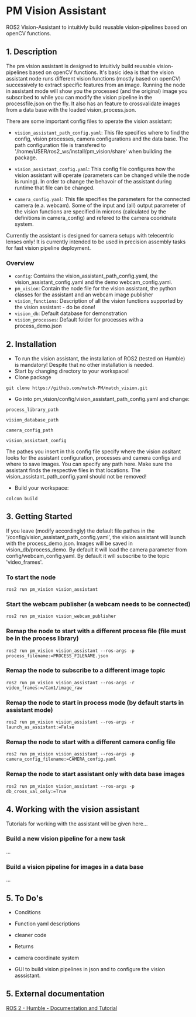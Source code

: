 # PM Vision Assistant
ROS2 Vision-Assistant to intuitivly build reusable vision-pipelines based on openCV functions.
## 1. Description
The pm vision assistant is designed to intuitivly build reusable vision-pipelines based on openCV functions. It's basic idea is that the vision assistant node runs different vision functions (mostly based on openCV) successively to extract specific features from an image. Running the node in assistant mode will show you the processed (and the original) image you subscribed to while you can modify the vision pipeline in the processfile.json on the fly. It also has an feature  to crossvalidate images from a data base with the loaded vision_process.json. 

There are some important config files to operate the vision assistant:
* `vision_assistant_path_config.yaml`: This file specifies where to find the config, vision processes, camera configurations and the data base. The path configuration file is transfered to '/home/USER/ros2_ws/install/pm_vision/share' when building the package. 

* `vision_assistant_config.yaml`: This config file configures how the vision assistant will operate (parameters can be changed while the node is runing). In order to change the behavoir of the assistant during runtime that file can be changed.

* `camera_config.yaml`: This file specifies the parameters for the connected camera (e.a. webcam). Some of the input and (all) output parameter of the vision functions are specified in microns (calculated by the definitions in camera_config) and refered to the camera cooridnate system. 

Currently the assistant is designed for camera setups with telecentric lenses only! It is currently intended to be used in precision assembly tasks for fast vision pipeline deployment.

### Overview
* `config`: Contains the vision_assistant_path_config.yaml, the vision_assistant_config.yaml and the demo webcam_config.yaml.
* `pm_vision`: Contain the node file for the vision assistant, the python classes for the assistant and an webcam image publisher
* `vision_functions`: Description of all the vision functions supported by the vision assistant - do be done!
* `vision_db`: Default database for demonstration  
* `vision_processes`: Default folder for processes with a process_demo.json

## 2. Installation 
* To run the vision assistant, the installation of ROS2 (tested on Humble) is mandatory! Despite that no other installation is needed.
* Start by changing directory to your workspace!
* Clone package
```
git clone https://github.com/match-PM/match_vision.git
```
* Go into pm_vision/config/vision_assistant_path_config.yaml and change:
```
process_library_path
```
```
vision_database_path
```
```
camera_config_path
```
```
vision_assistant_config
```
The pathes you insert in this config file specify where the vision assitant looks for the assistant configuration, processes and camera configs and where to save images. You can specify any path here. Make sure the assistant finds the respective files in that locations. The vision_assistant_path_config.yaml should not be removed!
* Build your workspace:
```
colcon build 
```

## 3. Getting Started
If you leave (modify accordingly) the default file pathes in the '/config/vision_assistant_path_config.yaml', the vision assistant will launch with the process_demo.json. Images will be saved in vision_db/process_demo. By default it will load the camera parameter from config/webcam_config.yaml. By default it will subscribe to the topic 'video_frames'.

### To start the node
```
ros2 run pm_vision vision_assistant
```
### Start the webcam publisher (a webcam needs to be connected)
```
ros2 run pm_vision vision_webcam_publisher
```
### Remap the node to start with a different process file (file must be in the process library)
```
ros2 run pm_vision vision_assistant --ros-args -p process_filename:=PROCESS_FILENAME.json

```
### Remap the node to subscribe to a different image topic
```
ros2 run pm_vision vision_assistant --ros-args -r video_frames:=/Cam1/image_raw

```
### Remap the node to start in process mode (by default starts in assistant mode)
```
ros2 run pm_vision vision_assistant --ros-args -r launch_as_assistant:=False

```
### Remap the node to start with a different camera config file
```
ros2 run pm_vision vision_assistant --ros-args -p camera_config_filename:=CAMERA_config.yaml

```
### Remap the node to start assistant only with data base images
```
ros2 run pm_vision vision_assistant --ros-args -p db_cross_val_only:=True

```
## 4. Working with the vision assistant
Tutorials for working with the assistant will be given here...
### Build a new vision pipeline for a new task
...
### Build a vision pipeline for images in a data base
...

## 5. To Do's
* Conditions
* Function yaml descriptions
* cleaner code
* Returns
* camera coordinate system

* GUI to build vision pipelines in json and to configure the vision asssistant.

## 5. External documentation
[ROS 2 - Humble - Documentation and Tutorial](https://docs.ros.org/en/humble/Installation/Ubuntu-Install-Debians.html)


